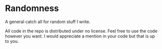 Randomness
==========

A general catch all for random stuff I write.

All code in the repo is distributed under no license. Feel free to use the code however you want. 
I would appreciate a mention in your code but that is up to you. 
